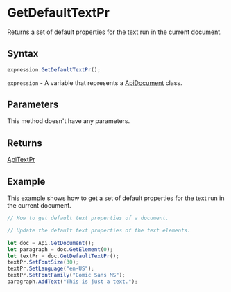 # GetDefaultTextPr

Returns a set of default properties for the text run in the current document.

## Syntax

```javascript
expression.GetDefaultTextPr();
```

`expression` - A variable that represents a [ApiDocument](../ApiDocument.md) class.

## Parameters

This method doesn't have any parameters.

## Returns

[ApiTextPr](../../ApiTextPr/ApiTextPr.md)

## Example

This example shows how to get a set of default properties for the text run in the current document.

```javascript editor-docx
// How to get default text properties of a document.

// Update the default text properties of the text elements.

let doc = Api.GetDocument();
let paragraph = doc.GetElement(0);
let textPr = doc.GetDefaultTextPr();
textPr.SetFontSize(30);
textPr.SetLanguage("en-US");
textPr.SetFontFamily("Comic Sans MS");
paragraph.AddText("This is just a text.");
```

